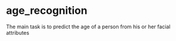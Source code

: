# age_recognition
The main task is to predict the age of a person from his or her facial attributes
